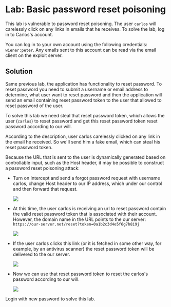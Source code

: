 # Lab: Basic password reset poisoning

This lab is vulnerable to password reset poisoning. The user `carlos` will carelessly click on any links in emails that he receives. To solve the lab, log in to Carlos's account.

You can log in to your own account using the following credentials: `wiener:peter`. Any emails sent to this account can be read via the email client on the exploit server. 

## Solution

Same previous lab, the application has functionality to reset password. To reset password you need to submit a username or email address to determine, what user want to reset password and then the application will send an email containing reset password token to the user that allowed to reset password of the user.

To solve this lab we need steal that reset password token, which allows the user (`carlos`) to reset password and get this reset password token reset password according to our will.

According to the description, user carlos carelessly clicked on any link in the email he received. So we'll send him a fake email, which can steal his reset password token.

Because the URL that is sent to the user is dynamically generated based on controllable input, such as the Host header, it may be possible to construct a password reset poisoning attack:

- Turn on Intercept and send a forgot password request with username carlos, change Host header to our IP address, which under our control and then forward that request.

    ![](https://i.imgur.com/9WUjfM2.png)

- At this time, the user carlos is receiving an url to reset password contain the valid reset password token that is associated with their account. However, the domain name in the URL points to the our server: `https://our-server.net/reset?token=0a1b2c3d4e5f6g7h8i9j`

    ![](https://i.imgur.com/6bpgZSX.png)

- If the user carlos clicks this link (or it is fetched in some other way, for example, by an antivirus scanner) the reset password token will be delivered to the our server. 

    ![](https://i.imgur.com/HJoPaBz.png)

- Now we can use that reset password token to reset the carlos's password according to our will.

    ![](https://i.imgur.com/GlqLjoY.png)

Login with new password to solve this lab.